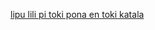 [lipu lili pi toki pona en toki katala](https://jsalvata.github.io/lipu-lili-pi-toki-pona-en-toki-katala/lipu-lili-toki-pona-toki-katala.html)
